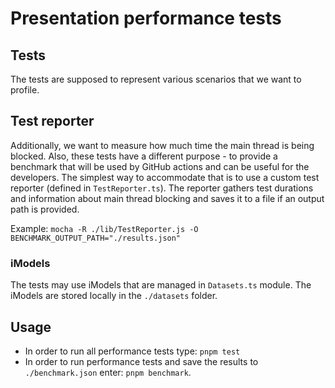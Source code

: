 # Presentation performance tests

## Tests

The tests are supposed to represent various scenarios that we want to profile.

## Test reporter

Additionally, we want to measure how much time the main thread is being blocked.
Also, these tests have a different purpose - to provide a benchmark that will be used by GitHub actions and can be useful for the developers.
The simplest way to accommodate that is to use a custom test reporter (defined in `TestReporter.ts`).
The reporter gathers test durations and information about main thread blocking and saves it to a file if an output path is provided.

Example: `mocha -R ./lib/TestReporter.js -O BENCHMARK_OUTPUT_PATH="./results.json"`

### iModels

The tests may use iModels that are managed in `Datasets.ts` module. The iModels are stored locally in the `./datasets` folder.

## Usage

- In order to run all performance tests type:
  `pnpm test`
- In order to run performance tests and save the results to `./benchmark.json` enter:
  `pnpm benchmark`.
